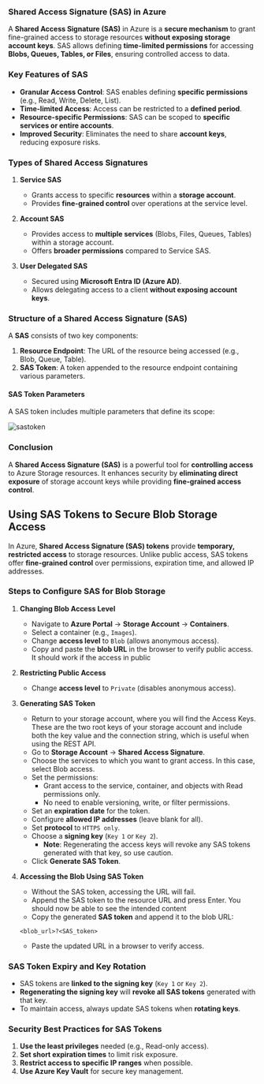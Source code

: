

### **Shared Access Signature (SAS) in Azure**  

A **Shared Access Signature (SAS)** in Azure is a **secure mechanism** to grant fine-grained access to storage resources **without exposing storage account keys**. SAS allows defining **time-limited permissions** for accessing **Blobs, Queues, Tables, or Files**, ensuring controlled access to data.  

### **Key Features of SAS**  
- **Granular Access Control**: SAS enables defining **specific permissions** (e.g., Read, Write, Delete, List).  
- **Time-limited Access**: Access can be restricted to a **defined period**.  
- **Resource-specific Permissions**: SAS can be scoped to **specific services or entire accounts**.  
- **Improved Security**: Eliminates the need to share **account keys**, reducing exposure risks.  

### **Types of Shared Access Signatures**  

1. **Service SAS**  
   - Grants access to specific **resources** within a **storage account**.  
   - Provides **fine-grained control** over operations at the service level.  

2. **Account SAS**  
   - Provides access to **multiple services** (Blobs, Files, Queues, Tables) within a storage account.  
   - Offers **broader permissions** compared to Service SAS.  

3. **User Delegated SAS**  
   - Secured using **Microsoft Entra ID (Azure AD)**.  
   - Allows delegating access to a client **without exposing account keys**.  

### **Structure of a Shared Access Signature (SAS)**  

A **SAS** consists of two key components:  
1. **Resource Endpoint**: The URL of the resource being accessed (e.g., Blob, Queue, Table).  
2. **SAS Token**: A token appended to the resource endpoint containing various parameters.  

#### **SAS Token Parameters**  

A SAS token includes multiple parameters that define its scope:  

![sastoken](images/sastoken.png)

### **Conclusion**  
A **Shared Access Signature (SAS)** is a powerful tool for **controlling access** to Azure Storage resources. It enhances security by **eliminating direct exposure** of storage account keys while providing **fine-grained access control**.  


## **Using SAS Tokens to Secure Blob Storage Access**  

In Azure, **Shared Access Signature (SAS) tokens** provide **temporary, restricted access** to storage resources. Unlike public access, SAS tokens offer **fine-grained control** over permissions, expiration time, and allowed IP addresses.  



### **Steps to Configure SAS for Blob Storage**  

1. **Changing Blob Access Level**  
   - Navigate to **Azure Portal** → **Storage Account** → **Containers**.  
   - Select a container (e.g., `Images`).  
   - Change **access level** to `Blob` (allows anonymous access).  
   - Copy and paste the **blob URL** in the browser to verify public access. It should work if the access in public 

2. **Restricting Public Access**  
   - Change **access level** to `Private` (disables anonymous access).  

3. **Generating SAS Token**  
   - Return to your storage account, where you will find the Access Keys. These are the two root keys of your storage account and include both the key value and the connection string, which is useful when using the REST API.
   - Go to **Storage Account** → **Shared Access Signature**.  
   - Choose the services to which you want to grant access. In this case, select Blob access.
   - Set the permissions:
        - Grant access to the service, container, and objects with Read permissions only.
        - No need to enable versioning, write, or filter permissions.
   - Set an **expiration date** for the token.  
   - Configure **allowed IP addresses** (leave blank for all).  
   - Set **protocol** to `HTTPS only`.  
   - Choose a **signing key** (`Key 1` or `Key 2`).  
        - **Note**: Regenerating the access keys will revoke any SAS tokens generated with that key, so use caution.
   - Click **Generate SAS Token**.  

4. **Accessing the Blob Using SAS Token**  
    - Without the SAS token, accessing the URL will fail.
    - Append the SAS token to the resource URL and press Enter. You should now be able to see the intended content 
    - Copy the generated **SAS token** and append it to the blob URL:  
     ```
     <blob_url>?<SAS_token>
     ```
   - Paste the updated URL in a browser to verify access.  




### **SAS Token Expiry and Key Rotation**  

- SAS tokens are **linked to the signing key** (`Key 1` or `Key 2`).  
- **Regenerating the signing key** will **revoke all SAS tokens** generated with that key.  
- To maintain access, always update SAS tokens when **rotating keys**.  



### **Security Best Practices for SAS Tokens**  

1. **Use the least privileges** needed (e.g., Read-only access).  
2. **Set short expiration times** to limit risk exposure.  
3. **Restrict access to specific IP ranges** when possible.  
4. **Use Azure Key Vault** for secure key management.  




